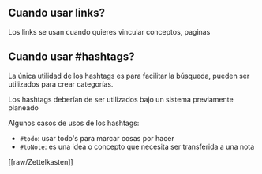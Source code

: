 ## Cuando usar links?
Los links se usan cuando quieres vincular conceptos, paginas

## Cuando usar #hashtags?
La única utilidad de los hashtags es para facilitar la búsqueda, pueden ser utilizados para crear categorías.

Los hashtags deberían de ser utilizados bajo un sistema previamente planeado

Algunos casos de usos de los hashtags:
- `#todo`: usar todo's para marcar cosas por hacer
- `#toNote`: es una idea o concepto que necesita ser transferida a una nota


[[raw/Zettelkasten]]